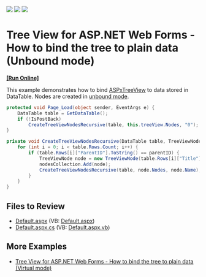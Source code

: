 <!-- default badges list -->
![](https://img.shields.io/endpoint?url=https://codecentral.devexpress.com/api/v1/VersionRange/128563716/13.1.4%2B)
[![](https://img.shields.io/badge/Open_in_DevExpress_Support_Center-FF7200?style=flat-square&logo=DevExpress&logoColor=white)](https://supportcenter.devexpress.com/ticket/details/E2873)
[![](https://img.shields.io/badge/📖_How_to_use_DevExpress_Examples-e9f6fc?style=flat-square)](https://docs.devexpress.com/GeneralInformation/403183)
<!-- default badges end -->

# Tree View for ASP.NET Web Forms - How to bind the tree to plain data (Unbound mode)
<!-- run online -->
**[[Run Online]](https://codecentral.devexpress.com/128563716/)**
<!-- run online end -->

This example demonstrates how to bind [ASPxTreeView](https://docs.devexpress.com/AspNet/DevExpress.Web.ASPxTreeView) to data stored in DataTable. Nodes are created in [unbound mode](https://docs.devexpress.com/AspNet/3978/components/tree-list/concepts/binding-to-data/unbound-mode).

```csharp
protected void Page_Load(object sender, EventArgs e) {
    DataTable table = GetDataTable();
    if (!IsPostBack)
        CreateTreeViewNodesRecursive(table, this.treeView.Nodes, "0");
}

private void CreateTreeViewNodesRecursive(DataTable table, TreeViewNodeCollection nodesCollection, string parentID) {
    for (int i = 0; i < table.Rows.Count; i++) {
        if (table.Rows[i]["ParentID"].ToString() == parentID) {
            TreeViewNode node = new TreeViewNode(table.Rows[i]["Title"].ToString(), table.Rows[i]["ID"].ToString());
            nodesCollection.Add(node);
            CreateTreeViewNodesRecursive(table, node.Nodes, node.Name);
        }
    }
}
```

## Files to Review

* [Default.aspx](./CS/WebSite/Default.aspx) (VB: [Default.aspx](./VB/WebSite/Default.aspx))
* [Default.aspx.cs](./CS/WebSite/Default.aspx.cs) (VB: [Default.aspx.vb](./VB/WebSite/Default.aspx.vb))

## More Examples

* [Tree View for ASP.NET Web Forms - How to bind the tree to plain data (Virtual mode)](https://github.com/DevExpress-Examples/asp-net-web-forms-treeview-bind-to-plain-data-virtual-mode)
